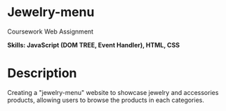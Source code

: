 # Jewelry-menu

Coursework Web Assignment

**Skills: JavaScript (DOM TREE, Event Handler), HTML, CSS**

# Description

Creating a "jewelry-menu" website to showcase jewelry and accessories products, allowing users to browse the products in each categories.
